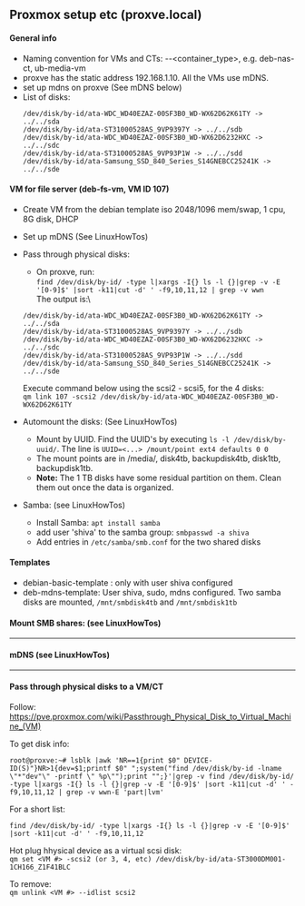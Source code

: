 ## Proxmox setup etc  (proxve.local)


#### General info 
- Naming convention for VMs and CTs: <os>-<purpose>-<container_type>, e.g. deb-nas-ct, ub-media-vm
- proxve has the static address 192.168.1.10. All the VMs use mDNS.
- set up mdns on proxve (See mDNS below)
- List of disks:
    ```
    /dev/disk/by-id/ata-WDC_WD40EZAZ-00SF3B0_WD-WX62D62K61TY -> ../../sda
    /dev/disk/by-id/ata-ST31000528AS_9VP9397Y -> ../../sdb
    /dev/disk/by-id/ata-WDC_WD40EZAZ-00SF3B0_WD-WX62D6232HXC -> ../../sdc
    /dev/disk/by-id/ata-ST31000528AS_9VP93P1W -> ../../sdd
    /dev/disk/by-id/ata-Samsung_SSD_840_Series_S14GNEBCC25241K -> ../../sde
    ```



#### VM for file server (deb-fs-vm, VM ID 107)
- Create VM from the debian template iso 2048/1096 mem/swap, 1 cpu, 8G disk, DHCP
- Set up mDNS (See LinuxHowTos)
- Pass through physical disks:
    - On proxve, run:\
     `find /dev/disk/by-id/ -type l|xargs -I{} ls -l {}|grep -v -E '[0-9]$' |sort -k11|cut -d' ' -f9,10,11,12 | grep -v wwn`\
    The output is:\
    ```
    /dev/disk/by-id/ata-WDC_WD40EZAZ-00SF3B0_WD-WX62D62K61TY -> ../../sda
    /dev/disk/by-id/ata-ST31000528AS_9VP9397Y -> ../../sdb
    /dev/disk/by-id/ata-WDC_WD40EZAZ-00SF3B0_WD-WX62D6232HXC -> ../../sdc
    /dev/disk/by-id/ata-ST31000528AS_9VP93P1W -> ../../sdd
    /dev/disk/by-id/ata-Samsung_SSD_840_Series_S14GNEBCC25241K -> ../../sde

    ```
    Execute command below using the scsi2 - scsi5, for the 4 disks:\
    `qm link 107 -scsi2 /dev/disk/by-id/ata-WDC_WD40EZAZ-00SF3B0_WD-WX62D62K61TY`
- Automount the disks: (See LinuxHowTos)
    - Mount by UUID. Find the UUID's by executing `ls -l /dev/disk/by-uuid/`. The line is `UUID=<...> /mount/point ext4 defaults 0 0`
    - The mount points are in /media/, disk4tb, backupdisk4tb, disk1tb, backupdisk1tb.
    - **Note:** The 1 TB disks have some residual partition on them. Clean them out once the data is organized.

- Samba: (see LinuxHowTos)

    - Install Samba: `apt install samba`
    - add user 'shiva' to the samba group: `smbpasswd -a shiva`
    - Add entries in `/etc/samba/smb.conf` for the two shared disks

#### Templates
- debian-basic-template : only with user shiva configured
- deb-mdns-template: User shiva, sudo, mdns configured. Two samba disks are mounted, `/mnt/smbdisk4tb` and `/mnt/smbdisk1tb`


#### Mount SMB shares: (see LinuxHowTos)


---
#### mDNS (see LinuxHowTos)

---
#### Pass through physical disks to a VM/CT
Follow: https://pve.proxmox.com/wiki/Passthrough_Physical_Disk_to_Virtual_Machine_(VM)

To get disk info:
```
root@proxve:~# lsblk |awk 'NR==1{print $0" DEVICE-ID(S)"}NR>1{dev=$1;printf $0" ";system("find /dev/disk/by-id -lname \"*"dev"\" -printf \" %p\"");print "";}'|grep -v find /dev/disk/by-id/ -type l|xargs -I{} ls -l {}|grep -v -E '[0-9]$' |sort -k11|cut -d' ' -f9,10,11,12 | grep -v wwn-E 'part|lvm' 
```

For a short list:
```
find /dev/disk/by-id/ -type l|xargs -I{} ls -l {}|grep -v -E '[0-9]$' |sort -k11|cut -d' ' -f9,10,11,12
```

Hot plug hhysical device as a virtual scsi disk:\
`qm set <VM #> -scsi2 (or 3, 4, etc) /dev/disk/by-id/ata-ST3000DM001-1CH166_Z1F41BLC`

To remove:\
`qm unlink <VM #> --idlist scsi2`

